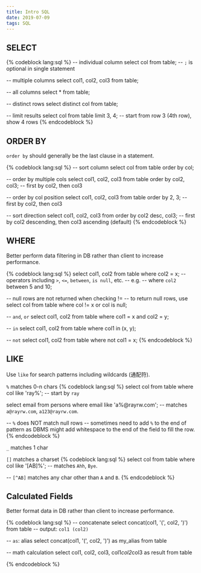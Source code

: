 ```yaml
---
title: Intro SQL
date: 2019-07-09
tags: SQL
---
```


## SELECT

{% codeblock lang:sql %}
-- individual column
select col from table; -- `;` is optional in single statement

-- multiple columns
select col1, col2, col3
from table;

-- all columns
select * from table;

-- distinct rows
select distinct col from table;

-- limit results
select col from table
limit 3, 4; -- start from row 3 (4th row), show 4 rows
{% endcodeblock %}

<!-- more -->

## ORDER BY

`order by` should generally be the last clause in a statement.

{% codeblock lang:sql %}
-- sort column
select col from table order by col;

-- order by multiple cols
select col1, col2, col3
from table
order by col2, col3; -- first by col2, then col3

-- order by col position
select col1, col2, col3
from table
order by 2, 3; -- first by col2, then col3

-- sort direction
select col1, col2, col3
from
order by col2 desc, col3; -- first by col2 descending, then col3 ascending (default)
{% endcodeblock %}

## WHERE

Better perform data filtering in DB rather than client to increase performance.

{% codeblock lang:sql %}
select col1, col2
from table
where col2 = x; -- operators including `>`, `<=`, `between`, `is null`, etc.
				-- e.g.
				-- where `col2` between 5 and 10;

-- null rows are not returned when checking !=
-- to return null rows, use
select col from table where col != x or col is null;

-- `and`, `or`
select col1, col2
from table
where col1 = x and col2 = y;

-- `in`
select col1, col2
from table
where col1 in (x, y);

-- `not`
select col1, col2
from table
where not col1 = x;
{% endcodeblock %}

## LIKE
Use `like` for search patterns including wildcards (通配符).

`%` matches 0-n chars
{% codeblock lang:sql %}
select col from table
where col like 'ray%'; -- start by `ray`

select email from persons
where email like 'a%@rayrw.com'; -- matches `a@rayrw.com`, `a123@rayrw.com`.

-- `%` does NOT match null rows
-- sometimes need to add `%` to the end of pattern as DBMS might add whitespace to the end of the field to fill the row.
{% endcodeblock %}

`_` matches 1 char

`[]` matches a charset
{% codeblock lang:sql %}
select col from table
where col like '[AB]%'; -- matches `Ahh`, `Bye`.

-- `[^AB]` matches any char other than `A` and `B`.
{% endcodeblock %}

## Calculated Fields

Better format data in DB rather than client to increase performance.

{% codeblock lang:sql %}
-- concatenate
select concat(col1, '(', col2, ')') from table
-- output: `col1 (col2)`

-- `as`: alias
select concat(col1, '(', col2, ')')
as my_alias
from table

-- math calculation
select col1, col2, col3, col1*col2*col3 as result
from table


{% endcodeblock %}